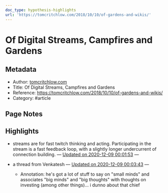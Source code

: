 ```yaml
---
doc_type: hypothesis-highlights
url: 'https://tomcritchlow.com/2018/10/10/of-gardens-and-wikis/'
---
```

# Of Digital Streams, Campfires and Gardens

## Metadata
- Author: [tomcritchlow.com]()
- Title: Of Digital Streams, Campfires and Gardens
- Reference: https://tomcritchlow.com/2018/10/10/of-gardens-and-wikis/
- Category: #article

## Page Notes


## Highlights
- streams are for fast twitch thinking and acting. Participating in the stream is a fast feedback loop, with a slightly longer undercurrent of connection building. — [Updated on 2020-12-09 00:01:53](https://hyp.is/TslXrjlmEeuCiAOJTEbymw/tomcritchlow.com/2018/10/10/of-gardens-and-wikis/)  — 

-  a thread from Venkatesh  — [Updated on 2020-12-09 00:03:43](https://hyp.is/kGHxCDlmEeuqQiOpbv693A/tomcritchlow.com/2018/10/10/of-gardens-and-wikis/)  — 

   - Annotation: he's got a lot of stuff to say on "small minds" and associates "big minds" and "big thoughts" with thoughts on investing (among other things)... i dunno about that chief
